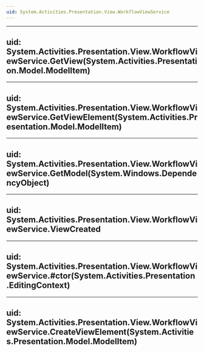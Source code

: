 ```yaml
---
uid: System.Activities.Presentation.View.WorkflowViewService
---
```


---
uid: System.Activities.Presentation.View.WorkflowViewService.GetView(System.Activities.Presentation.Model.ModelItem)
---

---
uid: System.Activities.Presentation.View.WorkflowViewService.GetViewElement(System.Activities.Presentation.Model.ModelItem)
---

---
uid: System.Activities.Presentation.View.WorkflowViewService.GetModel(System.Windows.DependencyObject)
---

---
uid: System.Activities.Presentation.View.WorkflowViewService.ViewCreated
---

---
uid: System.Activities.Presentation.View.WorkflowViewService.#ctor(System.Activities.Presentation.EditingContext)
---

---
uid: System.Activities.Presentation.View.WorkflowViewService.CreateViewElement(System.Activities.Presentation.Model.ModelItem)
---
